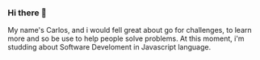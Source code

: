 ### Hi there 👋

My name's Carlos, and i would fell great about go for challenges, 
to learn more and so be use to help people solve problems.
At this moment, i'm studding about Software Develoment in Javascript language.

<!--
**C137Rodrigolima/C137Rodrigolima** is a ✨ _special_ ✨ repository because its `README.md` (this file) appears on your GitHub profile.

Here are some ideas to get you started:

- 🔭 I’m currently working on ...
- 🌱 I’m currently learning ...
- 👯 I’m looking to collaborate on ...
- 🤔 I’m looking for help with ...
- 💬 Ask me about ...
- 📫 How to reach me: ...
- 😄 Pronouns: ...
- ⚡ Fun fact: ...
-->
